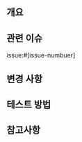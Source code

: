 ## 개요
<!-- 어떤 기능에 대해서 PR을 남겼는지 기입 -->

## 관련 이슈
<!-- 해당 PR에 관련된 이슈 넘버 -->
issue:#[issue-numbuer]

## 변경 사항
<!-- 코드의 변경사항 기입
- [항목] 내용
-->

## 테스트 방법
<!-- 개발한 기능 테스트 + 사진 첨부 가능 -->

## 참고사항
<!-- 선택사항 -->

